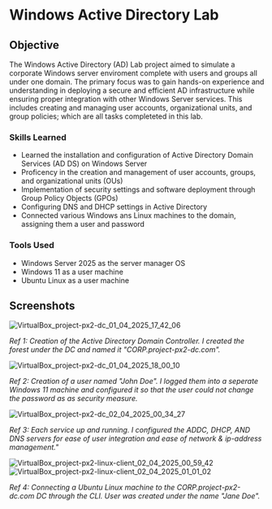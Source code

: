 # Windows Active Directory Lab

## Objective
The Windows Active Directory (AD) Lab project aimed to simulate a corporate Windows server enviroment complete with users and groups all under one domain. The primary focus was to gain hands-on experience and understanding in deploying a secure and efficient AD infrastructure while ensuring proper integration with other Windows Server services. This includes creating and managing user accounts, organizational units, and group policies; which are all tasks completeted in this lab. 

### Skills Learned
- Learned the installation and configuration of Active Directory Domain Services (AD DS) on Windows Server
- Proficency in the creation and management of user accounts, groups, and organizational units (OUs)
- Implementation of security settings and software deployment through Group Policy Objects (GPOs)
- Configuring DNS and DHCP settings in Active Directory
- Connected various Windows ans Linux machines to the domain, assigning them a user and password

### Tools Used
- Windows Server 2025 as the server manager OS
- Windows 11 as a user machine
- Ubuntu Linux as a user machine

## Screenshots

![VirtualBox_project-px2-dc_01_04_2025_17_42_06](https://github.com/user-attachments/assets/3e9c7288-bd2c-4e95-b9e6-0281193f2180)

*Ref 1: Creation of the Active Directory Domain Controller. I created the forest under the DC and named it "CORP.project-px2-dc.com".*





![VirtualBox_project-px2-dc_01_04_2025_18_00_10](https://github.com/user-attachments/assets/18db6eb0-12ef-4f1d-8125-f791131e5bf7)

*Ref 2: Creation of a user named "John Doe". I logged them into a seperate Windows 11 machine and configured it so that the user could not change the password as as security measure.*






![VirtualBox_project-px2-dc_02_04_2025_00_34_27](https://github.com/user-attachments/assets/685d920f-fefc-4d86-ab45-d4eb2583a100)

*Ref 3: Each service up and running. I configured the ADDC, DHCP, AND DNS servers for ease of user integration and ease of network & ip-address management."*






![VirtualBox_project-px2-linux-client_02_04_2025_00_59_42](https://github.com/user-attachments/assets/29511f05-4eb9-4cdb-b744-b93afaa4ee37)
![VirtualBox_project-px2-linux-client_02_04_2025_01_01_02](https://github.com/user-attachments/assets/6d6a65e2-ba14-4b32-92e6-75898b5f987b)

*Ref 4: Connecting a Ubuntu Linux machine to the CORP.project-px2-dc.com DC through the CLI. User was created under the name "Jane Doe".*



